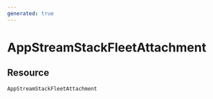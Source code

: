 ```yaml
---
generated: true
---
```


# AppStreamStackFleetAttachment


## Resource

```text
AppStreamStackFleetAttachment
```



